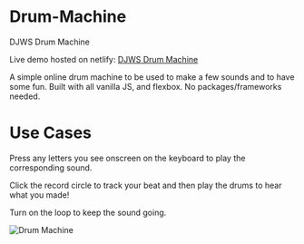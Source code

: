 # Drum-Machine
DJWS Drum Machine

Live demo hosted on netlify: [DJWS Drum Machine](https://heuristic-roentgen-3d9991.netlify.com/)

A simple online drum machine to be used to make a few sounds and to have some fun.  Built with all vanilla JS, and flexbox.  No packages/frameworks needed.

# Use Cases
Press any letters you see onscreen on the keyboard to play the corresponding sound.

Click the record circle to track your beat and then play the drums to hear what you made!

Turn on the loop to keep the sound going.

![Drum Machine](https://i.imgur.com/qOMcqyu.gif)
